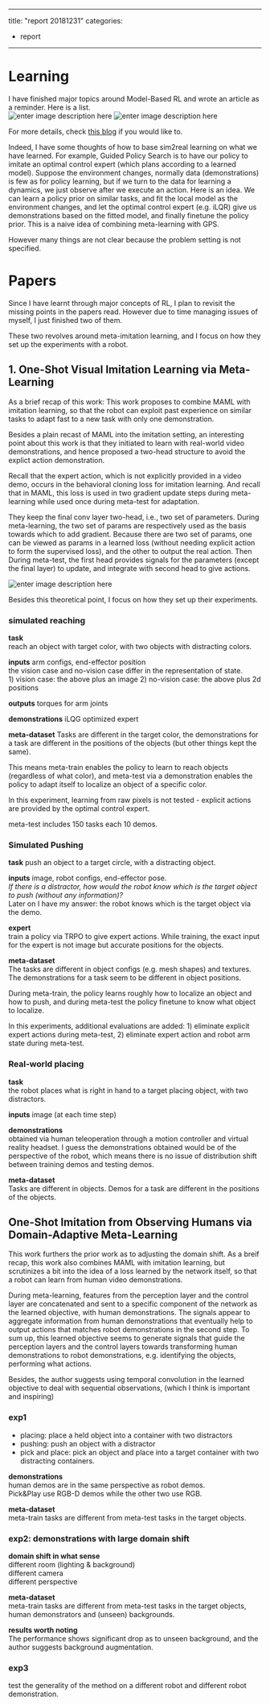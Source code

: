 ---
title: "report 20181231"
categories:
  - report
 ---
# Learning
I have finished major topics around Model-Based RL and wrote an article as a reminder. Here is a list.  
![enter image description here](https://lh3.googleusercontent.com/MW0pe_2qqLChO9QMO9SgX-LvCHKvDog5QsVFt1TU08Dj6jbAdgy0sWFj2WyubE6ViF8RnMrVJzM)
![enter image description here](https://lh3.googleusercontent.com/-a1M9BavkUhEz427zDzoGMqCoRV2qai0yLjvANeUrgS2-7PIpj98wTENAtIEZ6VeZcmTDgz0ZRw)

For more details, check [this blog](https://blog.csdn.net/u010909964/article/details/85329751) if you would like to.

Indeed, I have some thoughts of how to base sim2real learning on what we have learned. For example, Guided Policy Search is to have our policy to imitate an optimal control expert (which plans according to a learned model). Suppose the environment changes, normally data (demonstrations) is few as for policy learning, but if we turn to the data for learning a dynamics, we just observe after we execute an action. Here is an idea. We can learn a policy prior on similar tasks, and fit the local model as the environment changes, and let the optimal control expert (e.g. iLQR) give us demonstrations based on the fitted model, and finally finetune the policy prior. This is a naive idea of combining meta-learning with GPS.

However many things are not clear because the problem setting is not specified.
# Papers
Since I have learnt through major concepts of RL, I plan to revisit the missing points in the papers read. However due to time managing issues of myself, I just finished two of them.

These two revolves around meta-imitation learning, and I focus on how they set up the experiments with a robot.
## 1. One-Shot Visual Imitation Learning via Meta-Learning
As a brief recap of this work: This work proposes to combine MAML with imitation learning, so that the robot can exploit past experience on similar tasks to adapt fast to a new task with only one demonstration. 

Besides a plain recast of MAML into the imitation setting, an interesting point about this work is that they initiated to learn with real-world video demonstrations, and hence proposed a two-head structure to avoid the explict action demonstration. 

Recall that the expert action, which is not explicitly provided in a video demo, occurs in the behavioral cloning loss for imitation learning. And recall that in MAML, this loss is used in two gradient update steps during meta-learning while used once during meta-test for adaptation. 

They keep the final conv layer two-head, i.e., two set of parameters. During meta-learning, the two set of params are respectively used as the basis towards which to add gradient. Because there are two set of params, one can be viewed as params in a learned loss (without needing explicit action to form the supervised loss), and the other to output the real action. Then During meta-test, the first head provides signals for the parameters (except the final layer) to update, and integrate with second head to give actions.  

![enter image description here](https://lh3.googleusercontent.com/CL5Npjqww6wxAxpqFP7LBdxqEfxWDhMaHktw5UC3h45u58rsHf9W1m7EAsOn6CHcJphNuLTf7zE)

Besides this theoretical point, I focus on how they set up their experiments.
### simulated reaching
**task**  
reach an object with target color, with two objects with distracting colors.

**inputs** arm configs, end-effector position  
the vision case and no-vision case differ in the representation of state.  
	1) vision case: the above plus an image 
	2) no-vision case: the above plus 2d positions

**outputs** torques for arm joints

**demonstrations** iLQG optimized expert

**meta-dataset** 
Tasks are different in the target color, the demonstrations for a task are different in the positions of the objects (but other things kept the same). 

This means meta-train enables the policy to learn to reach objects (regardless of what color), and meta-test via a demonstration enables the policy to adapt itself to localize an object of a specific color.

In this experiment, learning from raw pixels is not tested - explicit actions are provided by the optimal control expert.

meta-test includes 150 tasks each 10 demos.

### Simulated Pushing
**task** push an object to a target circle, with a distracting object.

**inputs** image, robot configs, end-effector pose.  
_If there is a distractor, how would the robot know which is the target object to push (without any information)?_  
Later on I have my answer: the robot knows which is the target object via the demo.

**expert**   
train a policy via TRPO to give expert actions. While training, the exact input for the expert is not image but accurate positions for the objects.

**meta-dataset**  
The tasks are different in object configs (e.g. mesh shapes) and textures. The demonstrations for a task seem to be different in object positions.

During meta-train, the policy learns roughly how to localize an object and how to push, and during meta-test the policy finetune to know what object to localize.

In this experiments, additional evaluations are added: 1) eliminate explicit expert actions during meta-test, 2) eliminate expert action and robot arm state during meta-test.

### Real-world placing
**task**  
the robot places what is right in hand to a target placing object, with two distractors.

**inputs** image (at each time step)

**demonstrations**   
obtained via human teleoperation through a motion controller and virtual reality headset. I guess the demonstrations obtained would be of the perspective of the robot, which means there is no issue of distribution shift between training demos and testing demos.

**meta-dataset**  
Tasks are different in objects. Demos for a task are different in the positions of the objects.

## One-Shot Imitation from Observing Humans via Domain-Adaptive Meta-Learning
This work furthers the prior work as to adjusting the domain shift. As a breif recap, this work also combines MAML with imitation learning, but scrutinizes a bit into the idea of a loss learned by the network itself, so that a robot can learn from human video demonstrations.

During meta-learning, features from the perception layer and the control layer are concatenated and sent to a specific component of the network as the learned objective, with human demonstrations. The signals appear to aggregate information from human demonstrations that eventually help to output actions that matches robot demonstrations in the second step. To sum up, this learned objective seems to generate signals that guide the perception layers and the control layers towards transforming human demonstrations to robot demonstrations, e.g. identifying the objects, performing what actions.

Besides, the author suggests using temporal convolution in the learned objective to deal with sequential observations, (which I think is important and inspiring)

### exp1  
- placing: place a held object into a container with two distractors 
- pushing: push an object with a distractor
- pick and place: pick an object and place into a target container with two distracting containers. 
 
 **demonstrations**  
 human demos are in the same perspective as robot demos.  
 Pick&Play use RGB-D demos while the other two use RGB.
 
**meta-dataset**  
meta-train tasks are different from meta-test tasks in the target objects.
 
### exp2: demonstrations with large domain shift
 **domain shift in what sense**  
 different room (lighting & background)  
 different camera  
 different perspective  
 
**meta-dataset**  
meta-train tasks are different from meta-test tasks in the target objects, human demonstrators and (unseen) backgrounds.

**results worth noting**  
The performance shows significant drop as to unseen background, and the author suggests background augmentation.

### exp3  
test the generality of the method on a different robot and different robot demonstration.
<!--stackedit_data:
eyJoaXN0b3J5IjpbLTEzMTgzODM2NjAsMjEwODA4ODYwMV19
-->